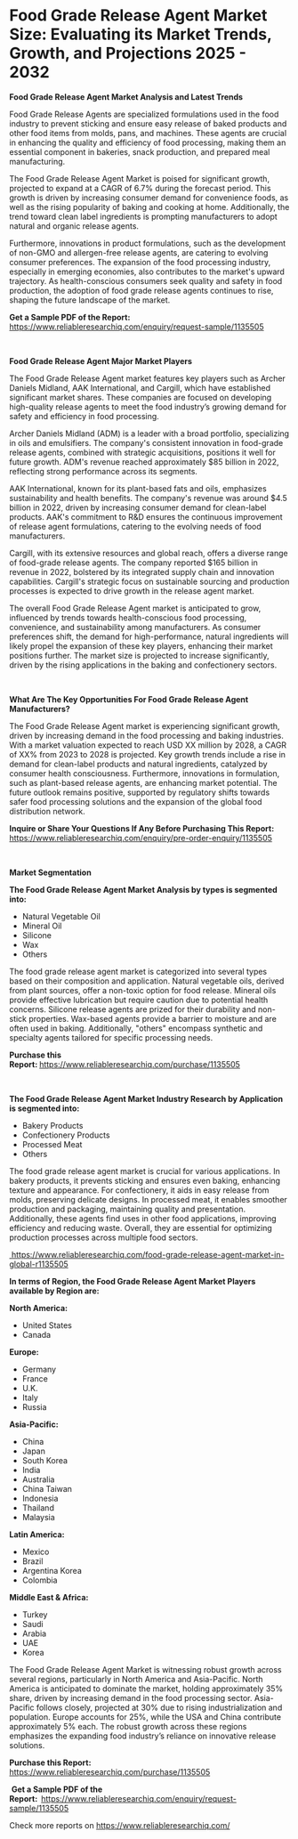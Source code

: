 <p><h1>Food Grade Release Agent Market Size: Evaluating its Market Trends, Growth, and Projections 2025 - 2032</h1></p><p><strong>Food Grade Release Agent Market Analysis and Latest Trends</strong></p>
<p><p>Food Grade Release Agents are specialized formulations used in the food industry to prevent sticking and ensure easy release of baked products and other food items from molds, pans, and machines. These agents are crucial in enhancing the quality and efficiency of food processing, making them an essential component in bakeries, snack production, and prepared meal manufacturing.</p><p>The Food Grade Release Agent Market is poised for significant growth, projected to expand at a CAGR of 6.7% during the forecast period. This growth is driven by increasing consumer demand for convenience foods, as well as the rising popularity of baking and cooking at home. Additionally, the trend toward clean label ingredients is prompting manufacturers to adopt natural and organic release agents. </p><p>Furthermore, innovations in product formulations, such as the development of non-GMO and allergen-free release agents, are catering to evolving consumer preferences. The expansion of the food processing industry, especially in emerging economies, also contributes to the market's upward trajectory. As health-conscious consumers seek quality and safety in food production, the adoption of food grade release agents continues to rise, shaping the future landscape of the market.</p></p>
<p><strong>Get a Sample PDF of the Report:&nbsp;</strong> <a href="https://www.reliableresearchiq.com/enquiry/request-sample/1135505?utm_campaign=3279&utm_medium=2&utm_source=Github&utm_content=ia&utm_term=25032025&utm_id=food-grade-release-agent">https://www.reliableresearchiq.com/enquiry/request-sample/1135505</a></p>
<p>&nbsp;</p>
<p><strong>Food Grade Release Agent Major Market Players</strong></p>
<p><p>The Food Grade Release Agent market features key players such as Archer Daniels Midland, AAK International, and Cargill, which have established significant market shares. These companies are focused on developing high-quality release agents to meet the food industry’s growing demand for safety and efficiency in food processing.</p><p>Archer Daniels Midland (ADM) is a leader with a broad portfolio, specializing in oils and emulsifiers. The company's consistent innovation in food-grade release agents, combined with strategic acquisitions, positions it well for future growth. ADM's revenue reached approximately $85 billion in 2022, reflecting strong performance across its segments.</p><p>AAK International, known for its plant-based fats and oils, emphasizes sustainability and health benefits. The company's revenue was around $4.5 billion in 2022, driven by increasing consumer demand for clean-label products. AAK's commitment to R&D ensures the continuous improvement of release agent formulations, catering to the evolving needs of food manufacturers.</p><p>Cargill, with its extensive resources and global reach, offers a diverse range of food-grade release agents. The company reported $165 billion in revenue in 2022, bolstered by its integrated supply chain and innovation capabilities. Cargill's strategic focus on sustainable sourcing and production processes is expected to drive growth in the release agent market.</p><p>The overall Food Grade Release Agent market is anticipated to grow, influenced by trends towards health-conscious food processing, convenience, and sustainability among manufacturers. As consumer preferences shift, the demand for high-performance, natural ingredients will likely propel the expansion of these key players, enhancing their market positions further. The market size is projected to increase significantly, driven by the rising applications in the baking and confectionery sectors.</p></p>
<p>&nbsp;</p>
<p><strong>What Are The Key Opportunities For Food Grade Release Agent Manufacturers?</strong></p>
<p><p>The Food Grade Release Agent market is experiencing significant growth, driven by increasing demand in the food processing and baking industries. With a market valuation expected to reach USD XX million by 2028, a CAGR of XX% from 2023 to 2028 is projected. Key growth trends include a rise in demand for clean-label products and natural ingredients, catalyzed by consumer health consciousness. Furthermore, innovations in formulation, such as plant-based release agents, are enhancing market potential. The future outlook remains positive, supported by regulatory shifts towards safer food processing solutions and the expansion of the global food distribution network.</p></p>
<p><strong>Inquire or Share Your Questions If Any Before Purchasing This Report:</strong> <a href="https://www.reliableresearchiq.com/enquiry/pre-order-enquiry/1135505?utm_campaign=3279&utm_medium=2&utm_source=Github&utm_content=ia&utm_term=25032025&utm_id=food-grade-release-agent">https://www.reliableresearchiq.com/enquiry/pre-order-enquiry/1135505</a></p>
<p>&nbsp;</p>
<p><strong>Market Segmentation</strong></p>
<p><strong>The Food Grade Release Agent Market Analysis by types is segmented into:</strong></p>
<p><ul><li>Natural Vegetable Oil</li><li>Mineral Oil</li><li>Silicone</li><li>Wax</li><li>Others</li></ul></p>
<p><p>The food grade release agent market is categorized into several types based on their composition and application. Natural vegetable oils, derived from plant sources, offer a non-toxic option for food release. Mineral oils provide effective lubrication but require caution due to potential health concerns. Silicone release agents are prized for their durability and non-stick properties. Wax-based agents provide a barrier to moisture and are often used in baking. Additionally, "others" encompass synthetic and specialty agents tailored for specific processing needs.</p></p>
<p><strong>Purchase this Report:&nbsp;</strong><a href="https://www.reliableresearchiq.com/purchase/1135505?utm_campaign=3279&utm_medium=2&utm_source=Github&utm_content=ia&utm_term=25032025&utm_id=food-grade-release-agent">https://www.reliableresearchiq.com/purchase/1135505</a></p>
<p>&nbsp;</p>
<p><strong>The Food Grade Release Agent Market Industry Research by Application is segmented into:</strong></p>
<p><ul><li>Bakery Products</li><li>Confectionery Products</li><li>Processed Meat</li><li>Others</li></ul></p>
<p><p>The food grade release agent market is crucial for various applications. In bakery products, it prevents sticking and ensures even baking, enhancing texture and appearance. For confectionery, it aids in easy release from molds, preserving delicate designs. In processed meat, it enables smoother production and packaging, maintaining quality and presentation. Additionally, these agents find uses in other food applications, improving efficiency and reducing waste. Overall, they are essential for optimizing production processes across multiple food sectors.</p></p>
<p><a href="https://www.reliableresearchiq.com/food-grade-release-agent-market-in-global-r1135505?utm_campaign=3279&utm_medium=2&utm_source=Github&utm_content=ia&utm_term=25032025&utm_id=food-grade-release-agent">&nbsp;https://www.reliableresearchiq.com/food-grade-release-agent-market-in-global-r1135505</a></p>
<p><strong>In terms of Region, the Food Grade Release Agent Market Players available by Region are:</strong></p>
<p>
    <p> <strong> North America: </strong>
        <ul>
            <li>United States</li>
            <li>Canada</li>
        </ul>
        </p> 
    <p> <strong> Europe: </strong>
        <ul>
            <li>Germany</li>
            <li>France</li>
            <li>U.K.</li>
            <li>Italy</li>
            <li>Russia</li>
        </ul>
        </p> 
    <p> <strong> Asia-Pacific: </strong>
        <ul>
            <li>China</li>
            <li>Japan</li>
            <li>South Korea</li>
            <li>India</li>
            <li>Australia</li>
            <li>China Taiwan</li>
            <li>Indonesia</li>
            <li>Thailand</li>
            <li>Malaysia</li>
        </ul>
        </p> 
    <p> <strong> Latin America: </strong>
        <ul>
            <li>Mexico</li>
            <li>Brazil</li>
            <li>Argentina Korea</li>
            <li>Colombia</li>
        </ul>
        </p> 
    <p> <strong> Middle East & Africa: </strong>
        <ul>
            <li>Turkey</li>
            <li>Saudi</li>
            <li>Arabia</li>
            <li>UAE</li>
            <li>Korea</li>
        </ul>
    </p>
    </p>
<p><p>The Food Grade Release Agent Market is witnessing robust growth across several regions, particularly in North America and Asia-Pacific. North America is anticipated to dominate the market, holding approximately 35% share, driven by increasing demand in the food processing sector. Asia-Pacific follows closely, projected at 30% due to rising industrialization and population. Europe accounts for 25%, while the USA and China contribute approximately 5% each. The robust growth across these regions emphasizes the expanding food industry’s reliance on innovative release solutions.</p></p>
<p><strong>Purchase this Report: </strong><a href="https://www.reliableresearchiq.com/purchase/1135505?utm_campaign=3279&utm_medium=2&utm_source=Github&utm_content=ia&utm_term=25032025&utm_id=food-grade-release-agent">https://www.reliableresearchiq.com/purchase/1135505</a></p>
<p>&nbsp;<strong>Get a Sample PDF of the Report:&nbsp;&nbsp;</strong><a href="https://www.reliableresearchiq.com/enquiry/request-sample/1135505?utm_campaign=3279&utm_medium=2&utm_source=Github&utm_content=ia&utm_term=25032025&utm_id=food-grade-release-agent">https://www.reliableresearchiq.com/enquiry/request-sample/1135505</a></p>
<p><strong></strong></p>
<p>Check more reports on <a href="https://www.reliableresearchiq.com/?utm_campaign=3279&utm_medium=2&utm_source=Github&utm_content=ia&utm_term=25032025&utm_id=food-grade-release-agent">https://www.reliableresearchiq.com/</a></p>
